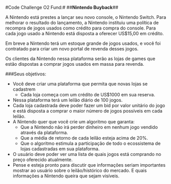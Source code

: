 #Code Challenge O2 Fund:#
##**Nintendo Buyback**##

A Nintendo está prestes a lançar seu novo console, o Nintendo Switch. Para melhorar o
resultado do lançamento, a Nintendo instituiu uma política de recompra de jogos usados como
crédito para compra do console. Para cada jogo usado a Nintendo está disposta a oferecer
US$15,00 em crédito.

Em breve a Nintendo terá um estoque grande de jogos usados, e você foi contratado para criar
um novo portal de revenda desses jogos.

Os clientes da Nintendo nessa plataforma serão as lojas de games que estão dispostas a
comprar jogos usados em massa para revenda.

###Seus objetivos:
* Você deve criar uma plataforma que permita que novas lojas se cadastrem
	* Cada loja começa com um crédito de US$1000 em sua reserva.
* Nessa plataforma terá um leilão diário de 100 jogos.
* Cada loja cadastrada deve poder fazer um bid por valor unitário do jogo e está disposta a comprar o maior número de jogos possíveis em cada leilão.
* A Nintendo quer que você crie um algoritmo que garanta:
	* Que a Nintendo não irá perder dinheiro em nenhum jogo vendido através da plataforma.
	* Que a média de retorno de cada leilão esteja acima de 20%.
	* Que o algoritmo estimula a participação de todo o ecossistema de lojas cadastradas em sua plataforma.
* O usuário deve poder ver uma lista de quais jogos está comprando no preço oferecido atualmente.
* Pense e esteja pronto para discutir que informações seriam importantes mostrar ao usuário sobre o leilão/histórico do mercado. E quais informações a Nintendo queira que sejam visíveis.
